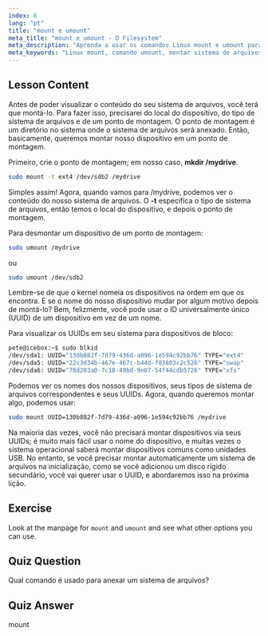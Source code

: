 ```yaml
---
index: 6
lang: "pt"
title: "mount e umount"
meta_title: "mount e umount - O Filesystem"
meta_description: "Aprenda a usar os comandos Linux mount e umount para gerenciar sistemas de arquivos. Entenda a montagem, desmontagem de dispositivos e UUIDs para iniciantes."
meta_keywords: "Linux mount, comando umount, montar sistema de arquivos, Linux UUID, Linux para iniciantes, tutorial Linux, ponto de montagem, guia Linux"
---
```


## Lesson Content

Antes de poder visualizar o conteúdo do seu sistema de arquivos, você terá que montá-lo. Para fazer isso, precisarei do local do dispositivo, do tipo de sistema de arquivos e de um ponto de montagem. O ponto de montagem é um diretório no sistema onde o sistema de arquivos será anexado. Então, basicamente, queremos montar nosso dispositivo em um ponto de montagem.

Primeiro, crie o ponto de montagem; em nosso caso, **mkdir /mydrive**.

```bash
sudo mount -t ext4 /dev/sdb2 /mydrive
```

Simples assim! Agora, quando vamos para /mydrive, podemos ver o conteúdo do nosso sistema de arquivos. O **-t** especifica o tipo de sistema de arquivos, então temos o local do dispositivo, e depois o ponto de montagem.

Para desmontar um dispositivo de um ponto de montagem:

```bash
sudo umount /mydrive
```

ou

```bash
sudo umount /dev/sdb2
```

Lembre-se de que o kernel nomeia os dispositivos na ordem em que os encontra. E se o nome do nosso dispositivo mudar por algum motivo depois de montá-lo? Bem, felizmente, você pode usar o ID universalmente único (UUID) de um dispositivo em vez de um nome.

Para visualizar os UUIDs em seu sistema para dispositivos de bloco:

```bash
pete@icebox:~$ sudo blkid
/dev/sda1: UUID="130b882f-7d79-436d-a096-1e594c92bb76" TYPE="ext4"
/dev/sda5: UUID="22c3d34b-467e-467c-b44d-f03803c2c526" TYPE="swap"
/dev/sda6: UUID="78d203a0-7c18-49bd-9e07-54f44cdb5726" TYPE="xfs"
```

Podemos ver os nomes dos nossos dispositivos, seus tipos de sistema de arquivos correspondentes e seus UUIDs. Agora, quando queremos montar algo, podemos usar:

```bash
sudo mount UUID=130b882f-7d79-436d-a096-1e594c92bb76 /mydrive
```

Na maioria das vezes, você não precisará montar dispositivos via seus UUIDs; é muito mais fácil usar o nome do dispositivo, e muitas vezes o sistema operacional saberá montar dispositivos comuns como unidades USB. No entanto, se você precisar montar automaticamente um sistema de arquivos na inicialização, como se você adicionou um disco rígido secundário, você vai querer usar o UUID, e abordaremos isso na próxima lição.

## Exercise

Look at the manpage for `mount` and `umount` and see what other options you can use.

## Quiz Question

Qual comando é usado para anexar um sistema de arquivos?

## Quiz Answer

mount
